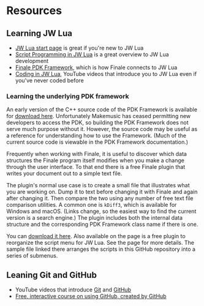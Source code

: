 # Resources

## Learning JW Lua

- [JW Lua start page](http://jwmusic.nu/jwplugins/wiki/doku.php?id=jw_lua) is great if you're new to JW Lua
- [Script Programming in JW Lua](http://jwmusic.nu/jwplugins/wiki/doku.php?id=jwlua:development) is a great overview to JW Lua development
- [Finale PDK Framework](http://www.finaletips.nu/frameworkref/), which is how Finale connects to JW Lua
- [Coding in JW Lua](https://www.youtube.com/playlist?list=PLsFZ0c2Wsoy9ZF6a0ZihC_-SPf3FkOh8o), YouTube videos that introduce you to JW Lua even if you've never coded before

### Learning the underlying PDK framework

An early version of the C++ source code of the PDK Framework is available for [download here](http://finaletips.nu/index.php/download/category/21-plug-in-development). Unfortunately Makemusic has ceased permitting new developers to access the PDK, so building the PDK Framework does not serve much purpose without it. However, the source code may be useful as a reference for understanding how to use the Framework. (Much of the current source code is viewable in the PDK Framework documentation.)

Frequently when working with Finale, it is useful to discover which data structures the Finale program itself modifies when you make a change through the user interface. To that end there is a free Finale plugin that writes your document out to a simple text file.

The plugin's normal use case is to create a small file that illustrates what you are working on. Dump it to text before changing it with Finale and again after changing it. Then compare the two using any number of free text file comparison utilities. A common one is ```kDiff3```, which is available for Windows and macOS. (Links change, so the easiest way to find the current version is a search engine.) The plugin includes both the internal data structure and the corresponding PDK Framework class name if there is one.

You can [download it here](http://robertgpatterson.com/-fininfo/-downloads/download-free.html). Also available on the page is a free plugin to reorganize the script menu for JW Lua. See the page for more details. The sample file linked there arranges the scripts in this GitHub repository into a series of submenus.

## Leaning Git and GitHub

- YouTube videos that introduce [Git](https://youtu.be/USjZcfj8yxE) and [GitHub](https://youtu.be/nhNq2kIvi9s)
- [Free, interactive course on using GitHub, created by GitHub](https://lab.github.com/githubtraining/introduction-to-github)